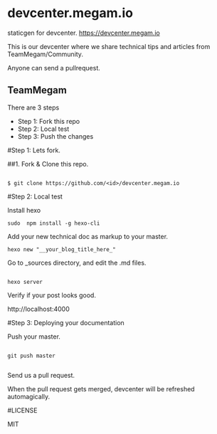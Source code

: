 # devcenter.megam.io

staticgen  for devcenter. https://devcenter.megam.io

This is our devcenter where we share technical tips and articles from TeamMegam/Community.

Anyone can send a pullrequest.

## TeamMegam

There are 3 steps

- Step 1: Fork this repo
- Step 2: Local test
- Step 3: Push the changes


#Step 1: Lets fork.

##1. Fork & Clone this repo.

```

$ git clone https://github.com/<id>/devcenter.megam.io

```

#Step 2: Local test

Install hexo

```
sudo  npm install -g hexo-cli

```
Add your new technical doc as markup to your master.

```
hexo new "__your_blog_title_here_"

```

Go to _sources directory, and edit the .md files.

```

hexo server

```

Verify if your post looks good.

http://localhost:4000


#Step 3: Deploying your documentation

Push your master.

```

git push master


```

Send us a pull request.

When the pull request gets merged, devcenter will be refreshed automagically.

#LICENSE

MIT
